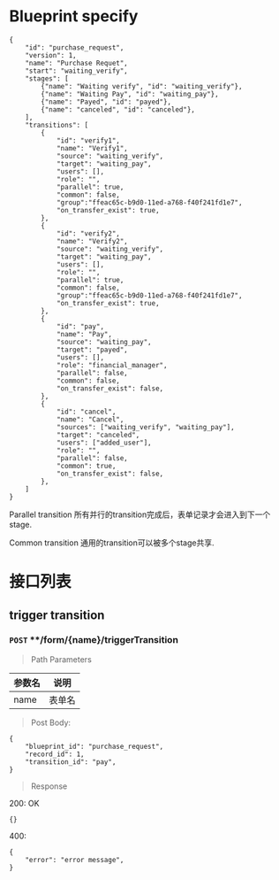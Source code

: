 # Blueprint specify

    {
        "id": "purchase_request",
        "version": 1,
        "name": "Purchase Requet",
        "start": "waiting_verify",
        "stages": [
            {"name": "Waiting verify", "id": "waiting_verify"},
            {"name": "Waiting Pay", "id": "waiting_pay"},
            {"name": "Payed", "id": "payed"},
            {"name": "canceled", "id": "canceled"},
        ],
        "transitions": [
            {
                "id": "verify1",
                "name": "Verify1",
                "source": "waiting_verify",
                "target": "waiting_pay",
                "users": [],
                "role": "",
                "parallel": true,
                "common": false,
                "group":"ffeac65c-b9d0-11ed-a768-f40f241fd1e7",
                "on_transfer_exist": true,
            },
            {
                "id": "verify2",
                "name": "Verify2",
                "source": "waiting_verify",
                "target": "waiting_pay",
                "users": [],
                "role": "",                
                "parallel": true,
                "common": false,
                "group":"ffeac65c-b9d0-11ed-a768-f40f241fd1e7",
                "on_transfer_exist": true,
            },
            {
                "id": "pay",
                "name": "Pay",
                "source": "waiting_pay",
                "target": "payed",
                "users": [],
                "role": "financial_manager",                    
                "parallel": false,
                "common": false,
                "on_transfer_exist": false,
            },
            {
                "id": "cancel",
                "name": "Cancel",
                "sources": ["waiting_verify", "waiting_pay"],
                "target": "canceled",
                "users": ["added_user"],
                "role": "",                    
                "parallel": false,
                "common": true,
                "on_transfer_exist": false,
            },
        ]
    }

Parallel transition
所有并行的transition完成后，表单记录才会进入到下一个stage.

Common transition
通用的transition可以被多个stage共享.

# 接口列表
## trigger transition
### `POST` **/form/{name}/triggerTransition
> Path Parameters

参数名 | 说明
--    | --
name  | 表单名

> Post Body:

    {
        "blueprint_id": "purchase_request",
        "record_id": 1,
        "transition_id": "pay",
    }

> Response

200: OK

    {}

400: 

    {
        "error": "error message",
    }